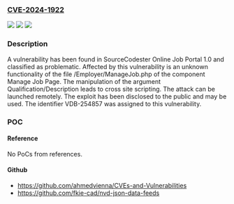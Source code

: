 ### [CVE-2024-1922](https://cve.mitre.org/cgi-bin/cvename.cgi?name=CVE-2024-1922)
![](https://img.shields.io/static/v1?label=Product&message=Online%20Job%20Portal&color=blue)
![](https://img.shields.io/static/v1?label=Version&message=%3D%201.0%20&color=brighgreen)
![](https://img.shields.io/static/v1?label=Vulnerability&message=CWE-79%20Cross%20Site%20Scripting&color=brighgreen)

### Description

A vulnerability has been found in SourceCodester Online Job Portal 1.0 and classified as problematic. Affected by this vulnerability is an unknown functionality of the file /Employer/ManageJob.php of the component Manage Job Page. The manipulation of the argument Qualification/Description leads to cross site scripting. The attack can be launched remotely. The exploit has been disclosed to the public and may be used. The identifier VDB-254857 was assigned to this vulnerability.

### POC

#### Reference
No PoCs from references.

#### Github
- https://github.com/ahmedvienna/CVEs-and-Vulnerabilities
- https://github.com/fkie-cad/nvd-json-data-feeds

